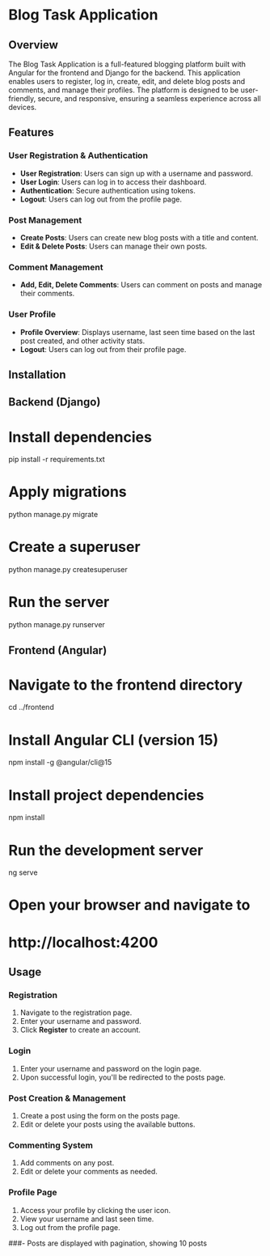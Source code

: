 # Blog Task Application

## Overview

The Blog Task Application is a full-featured blogging platform built with Angular for the frontend and Django for the backend. This application enables users to register, log in, create, edit, and delete blog posts and comments, and manage their profiles. The platform is designed to be user-friendly, secure, and responsive, ensuring a seamless experience across all devices.

## Features

### User Registration & Authentication
- **User Registration**: Users can sign up with a username and password.
- **User Login**: Users can log in to access their dashboard.
- **Authentication**: Secure authentication using tokens.
- **Logout**: Users can log out from the profile page.

### Post Management
- **Create Posts**: Users can create new blog posts with a title and content.
- **Edit & Delete Posts**: Users can manage their own posts.

### Comment Management
- **Add, Edit, Delete Comments**: Users can comment on posts and manage their comments.

### User Profile
- **Profile Overview**: Displays username, last seen time based on the last post created, and other activity stats.
- **Logout**: Users can log out from their profile page.



## Installation
## Backend (Django)

# Install dependencies
pip install -r requirements.txt

# Apply migrations
python manage.py migrate

# Create a superuser
python manage.py createsuperuser

# Run the server
python manage.py runserver

## Frontend (Angular)

# Navigate to the frontend directory
cd ../frontend

# Install Angular CLI (version 15)
npm install -g @angular/cli@15

# Install project dependencies
npm install

# Run the development server
ng serve

# Open your browser and navigate to
# http://localhost:4200

 ## Usage

### Registration
1. Navigate to the registration page.
2. Enter your username and password.
3. Click **Register** to create an account.

### Login
1. Enter your username and password on the login page.
2. Upon successful login, you'll be redirected to the posts page.

### Post Creation & Management
1. Create a post using the form on the posts page.
2. Edit or delete your posts using the available buttons.

### Commenting System
1. Add comments on any post.
2. Edit or delete your comments as needed.

### Profile Page
1. Access your profile by clicking the user icon.
2. View your username and last seen time.
3. Log out from the profile page.

###- Posts are displayed with pagination, showing 10 posts 

